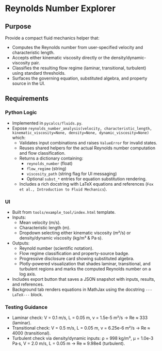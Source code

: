 # Reynolds Number Explorer

## Purpose

Provide a compact fluid mechanics helper that:
* Computes the Reynolds number from user-specified velocity and characteristic length.
* Accepts either kinematic viscosity directly or the density/dynamic-viscosity pair.
* Classifies the resulting flow regime (laminar, transitional, turbulent) using standard thresholds.
* Surfaces the governing equation, substituted algebra, and property source in the UI.

## Requirements

### Python Logic

* Implemented in `pycalcs/fluids.py`.
* Expose `reynolds_number_analysis(velocity, characteristic_length, kinematic_viscosity=None, density=None, dynamic_viscosity=None)` which:
  * Validates input combinations and raises `ValueError` for invalid states.
  * Reuses shared helpers for the actual Reynolds number computation and flow classification.
  * Returns a dictionary containing:
    * `reynolds_number` (float)
    * `flow_regime` (string)
    * `viscosity_path` (string flag for UI messaging)
    * Optional `subst_*` entries for equation substitution rendering.
  * Includes a rich docstring with LaTeX equations and references (`Fox et al., Introduction to Fluid Mechanics`).

### UI

* Built from `tools/example_tool/index.html` template.
* Inputs:
  * Mean velocity (m/s).
  * Characteristic length (m).
  * Dropdown selecting either kinematic viscosity (m²/s) or density/dynamic viscosity (kg/m³ & Pa·s).
* Outputs:
  * Reynold number (scientific notation).
  * Flow regime classification and property-source badge.
  * Progressive disclosure card showing substituted algebra.
  * Plotly-powered visualization that shades laminar, transitional, and turbulent regions and marks the computed Reynolds number on a log axis.
* Includes export button that saves a JSON snapshot with inputs, results, and references.
* Background tab renders equations in MathJax using the docstring `---LaTeX---` block.

### Testing Guidance

* Laminar check: V = 0.1 m/s, L = 0.05 m, ν = 1.5e-5 m²/s → Re ≈ 333 (laminar).
* Transitional check: V = 0.5 m/s, L = 0.05 m, ν = 6.25e-6 m²/s → Re ≈ 4000 (transitional).
* Turbulent check via density/dynamic inputs: ρ = 998 kg/m³, μ = 1.0e-3 Pa·s, V = 2.0 m/s, L = 0.05 m → Re ≈ 9.98e4 (turbulent).
